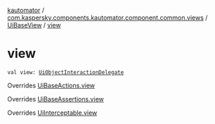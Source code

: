 [kautomator](../../index.md) / [com.kaspersky.components.kautomator.component.common.views](../index.md) / [UiBaseView](index.md) / [view](./view.md)

# view

`val view: `[`UiObjectInteractionDelegate`](../../com.kaspersky.components.kautomator.intercept.delegate/-ui-object-interaction-delegate/index.md)

Overrides [UiBaseActions.view](../../com.kaspersky.components.kautomator.component.common.actions/-ui-base-actions/view.md)

Overrides [UiBaseAssertions.view](../../com.kaspersky.components.kautomator.component.common.assertions/-ui-base-assertions/view.md)

Overrides [UiInterceptable.view](../../com.kaspersky.components.kautomator.intercept.base/-ui-interceptable/view.md)

